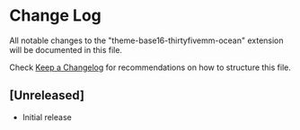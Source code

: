 # Change Log
All notable changes to the "theme-base16-thirtyfivemm-ocean" extension will be documented in this file.

Check [Keep a Changelog](http://keepachangelog.com/) for recommendations on how to structure this file.

## [Unreleased]
- Initial release
